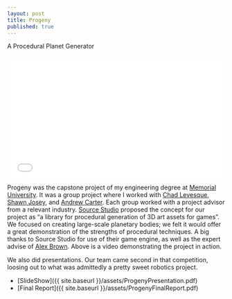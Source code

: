 ```yaml
---
layout: post
title: Progeny
published: true
---
```


A Procedural Planet Generator

<iframe src="//player.vimeo.com/video/66109577?color=3399cc" width="500" height="281" frameborder="0" webkitallowfullscreen mozallowfullscreen allowfullscreen>
</iframe>

Progeny was the capstone project of my engineering degree at
[Memorial University](http://www.mun.ca/).
It was a group project where I worked with [Chad Levesque](https://twitter.com/clevesque "Chad's Twitter"), [Shawn Josey](https://twitter.com/shawnjosey "Shawn's Twitter"), and
[Andrew Carter](http://www.andrewjonascarter.com). Each group worked with a project advisor from a relevant industry. 
[Source Studio](https://twitter.com/SourceStudio)
proposed the concept for our project as “a library for procedural generation of 3D art assets for 
games”. We focused on creating large-scale planetary bodies; we felt it would offer a 
great demonstration of the strengths of procedural techniques. A big thanks to Source Studio for 
use of their game engine, as well as the expert advise of [Alex Brown](https://twitter.com/CodeVault). Above is a video demonstrating the project in action.

We also did presentations. Our team came second in that 
competition, loosing out to what was admittedly a pretty sweet robotics project.

* [SlideShow]({{ site.baseurl }}/assets/ProgenyPresentation.pdf)
* [Final Report]({{ site.baseurl }}/assets/ProgenyFinalReport.pdf)